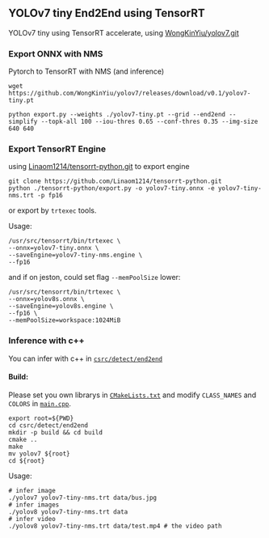 ## YOLOv7 tiny End2End using TensorRT

YOLOv7 tiny using TensorRT accelerate, using [WongKinYiu/yolov7.git](https://github.com/WongKinYiu/yolov7.git)

### Export ONNX with NMS

Pytorch to TensorRT with NMS (and inference)

```shell
wget https://github.com/WongKinYiu/yolov7/releases/download/v0.1/yolov7-tiny.pt
```

```shell
python export.py --weights ./yolov7-tiny.pt --grid --end2end --simplify --topk-all 100 --iou-thres 0.65 --conf-thres 0.35 --img-size 640 640
```

### Export TensorRT Engine

using [Linaom1214/tensorrt-python.git](https://github.com/Linaom1214/tensorrt-python.git) to export engine

```shell
git clone https://github.com/Linaom1214/tensorrt-python.git
python ./tensorrt-python/export.py -o yolov7-tiny.onnx -e yolov7-tiny-nms.trt -p fp16
```

or export by `trtexec` tools.

Usage:

```shell
/usr/src/tensorrt/bin/trtexec \
--onnx=yolov7-tiny.onnx \
--saveEngine=yolov7-tiny-nms.engine \
--fp16
```

and if on jeston, could set flag `--memPoolSize` lower:

```shell
/usr/src/tensorrt/bin/trtexec \
--onnx=yolov8s.onnx \
--saveEngine=yolov8s.engine \
--fp16 \
--memPoolSize=workspace:1024MiB
```

### Inference with c++

You can infer with c++ in [`csrc/detect/end2end`](https://github.com/nypyp/YOLOv8-TensorRT/blob/main/csrc/detect/end2end)  

#### Build:

Please set you own librarys in [`CMakeLists.txt`](detect/end2end/CMakeLists.txt) and modify `CLASS_NAMES` and `COLORS` in [`main.cpp`](detect/end2end/main.cpp).

```shell
export root=${PWD}
cd csrc/detect/end2end
mkdir -p build && cd build
cmake ..
make
mv yolov7 ${root}
cd ${root}
```

Usage:

```shell
# infer image
./yolov7 yolov7-tiny-nms.trt data/bus.jpg
# infer images
./yolov8 yolov7-tiny-nms.trt data
# infer video
./yolov8 yolov7-tiny-nms.trt data/test.mp4 # the video path
```